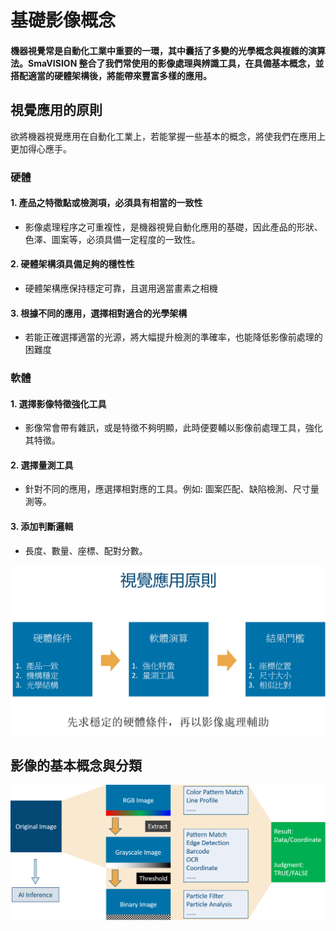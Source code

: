 # 基礎影像概念

#### 機器視覺常是自動化工業中重要的一環，其中囊括了多變的光學概念與複雜的演算法。SmaVISION 整合了我們常使用的影像處理與辨識工具，在具備基本概念，並搭配適當的硬體架構後，將能帶來豐富多樣的應用。

## 視覺應用的原則

欲將機器視覺應用在自動化工業上，若能掌握一些基本的概念，將使我們在應用上更加得心應手。

### 硬體

#### 1. 產品之特徵點或檢測項，必須具有相當的一致性

* 影像處理程序之可重複性，是機器視覺自動化應用的基礎，因此產品的形狀、色澤、圖案等，必須具備一定程度的一致性。

#### 2. 硬體架構須具備足夠的穩性性

* 硬體架構應保持穩定可靠，且選用適當畫素之相機

#### 3. 根據不同的應用，選擇相對適合的光學架構

* 若能正確選擇適當的光源，將大幅提升檢測的準確率，也能降低影像前處理的困難度

### 軟體

#### 1. 選擇影像特徵強化工具

* 影像常會帶有雜訊，或是特徵不夠明顯，此時便要輔以影像前處理工具，強化其特徵。

#### 2. 選擇量測工具

* 針對不同的應用，應選擇相對應的工具。例如: 圖案匹配、缺陷檢測、尺寸量測等。

#### 3. 添加判斷邏輯

* 長度、數量、座標、配對分數。

![](../../.gitbook/assets/tu-pian-43.png)

## 影像的基本概念與分類

![](../../.gitbook/assets/tu-pian-1.png)

